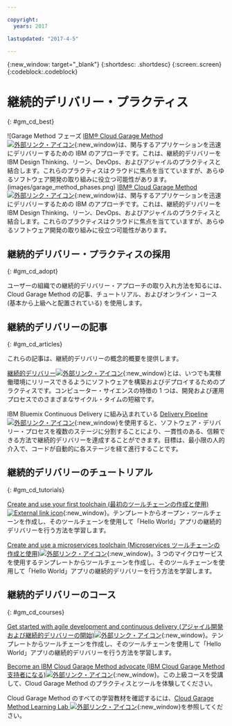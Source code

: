 ```yaml
---

copyright:
  years: 2017

lastupdated: "2017-4-5"

---
```

<!-- Copyright info at top of file: REQUIRED
    The copyright info is YAML content that must occur at the top of the MD file, before attributes are listed.
    It must be surrounded by 3 dashes.
    The value "years" can contain just one year or a two years separated by a comma. (years: 2014, 2016)
    Indentation as per the previous template must be preserved.
-->

{:new_window: target="_blank"}
{:shortdesc: .shortdesc}
{:screen:.screen}
{:codeblock:.codeblock}

# 継続的デリバリー・プラクティス
{: #gm_cd_best}

![Garage Method フェーズ [IBM&reg; Cloud Garage Method ![外部リンク・アイコン](../../icons/launch-glyph.svg)](https://www.ibm.com/cloud/garage){:new_window}は、関与するアプリケーションを迅速にデリバリーするための IBM のアプローチです。これは、継続的デリバリーを IBM Design Thinking、リーン、DevOps、およびアジャイルのプラクティスと結合します。これらのプラクティスはクラウドに焦点を当てていますが、あらゆるソフトウェア開発の取り組みに役立つ可能性があります。(images/garage_method_phases.png) [IBM&reg; Cloud Garage Method ![外部リンク・アイコン](../../icons/launch-glyph.svg)](https://www.ibm.com/cloud/garage){:new_window}は、関与するアプリケーションを迅速にデリバリーするための IBM のアプローチです。これは、継続的デリバリーを IBM Design Thinking、リーン、DevOps、およびアジャイルのプラクティスと結合します。これらのプラクティスはクラウドに焦点を当てていますが、あらゆるソフトウェア開発の取り組みに役立つ可能性があります。


## 継続的デリバリー・プラクティスの採用
{: #gm_cd_adopt}

ユーザーの組織での継続的デリバリー・アプローチの取り入れ方法を知るには、Cloud Garage Method の記事、チュートリアル、およびオンライン・コース (基本から上級へと配置されている) を使用します。

## 継続的デリバリーの記事
{: #gm_cd_articles}

これらの記事は、継続的デリバリーの概念的概要を提供します。

[継続的デリバリー![外部リンク・アイコン](../../icons/launch-glyph.svg)](https://www.ibm.com/cloud/garage/content/deliver/tool_continuous_delivery/){:new_window}とは、いつでも実稼働環境にリリースできるようにソフトウェアを構築およびデプロイするためのプラクティスです。コンピューター・サイエンスの特徴の 1 つは、開発および運用プロセスでのさまざまなサイクル・タイムの短縮です。

IBM Bluemix Continuous Delivery に組み込まれている [Delivery Pipeline ![外部リンク・アイコン](../../icons/launch-glyph.svg)](https://www.ibm.com/cloud/garage/content/deliver/tool_delivery_pipeline/){:new_window}を使用すると、ソフトウェア・デリバリー・プロセスを複数のステージに分割することにより、一貫性のある、信頼できる方法で継続的デリバリーを達成することができます。目標は、最小限の人的介入で、コードが自動的に各ステージを経て進行することです。

## 継続的デリバリーのチュートリアル
{: #gm_cd_tutorials}

[Create and use your first toolchain (最初のツールチェーンの作成と使用)![External link icon](../../icons/launch-glyph.svg)](https://www.ibm.com/cloud/garage/tutorials/tutorial_toolchain_flow){:new_window}。テンプレートからオープン・ツールチェーンを作成し、そのツールチェーンを使用して「Hello World」アプリの継続的デリバリーを行う方法を学習します。

[Create and use a microservices toolchain (Microservices ツールチェーンの作成と使用)![外部リンク・アイコン](../../icons/launch-glyph.svg)](https://www.ibm.com/cloud/garage/tutorials/tutorial_toolchain_microservices){:new_window}。3 つのマイクロサービスを使用するテンプレートからツールチェーンを作成し、そのツールチェーンを使用して「Hello World」アプリの継続的デリバリーを行う方法を学習します。

## 継続的デリバリーのコース
{: #gm_cd_courses}

[Get started with agile development and continuous delivery (アジャイル開発および継続的デリバリーの開始)![外部リンク・アイコン](../../icons/launch-glyph.svg)](https://www.ibm.com/cloud/garage/content/course/get_started_agile_cd){:new_window}。テンプレートからツールチェーンを作成し、そのツールチェーンを使用して「Hello World」アプリの継続的デリバリーを行う方法を学習します。

[Become an IBM Cloud Garage Method advocate (IBM Cloud Garage Method 支持者になる)![外部リンク・アイコン](../../icons/launch-glyph.svg)](https://www.ibm.com/cloud/garage/content/course/gm_advocate){:new_window}。この上級コースを受講して、Cloud Garage Method のプラクティスとツールを体験してください。

Cloud Garage Method のすべての学習教材を確認するには、[Cloud Garage Method Learning Lab ![外部リンク・アイコン](../../icons/launch-glyph.svg)](https://www.ibm.com/cloud/garage/category/courses){:new_window}を参照してください。
